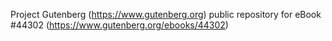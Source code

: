 Project Gutenberg (https://www.gutenberg.org) public repository for eBook #44302 (https://www.gutenberg.org/ebooks/44302)
